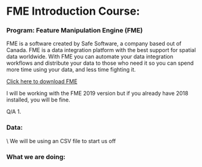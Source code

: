 # FME Introduction Course:

### Program: Feature Manipulation Engine (FME)
FME is a software created by Safe Software, a company based out of Canada. FME is a data integration platform with the best support for spatial data worldwide. With FME you can automate your data integration workflows and distribute your data to those who need it so you can spend more time using your data, and less time fighting it.

[Click here to download FME](https://www.safe.com/support/support-resources/fme-downloads/)

I will be working with the FME 2019 version but if you already have 2018 installed, you will be fine.

Q/A
1. 

### Data:
\ We will be using an CSV file to start us off 
### What we are doing:
